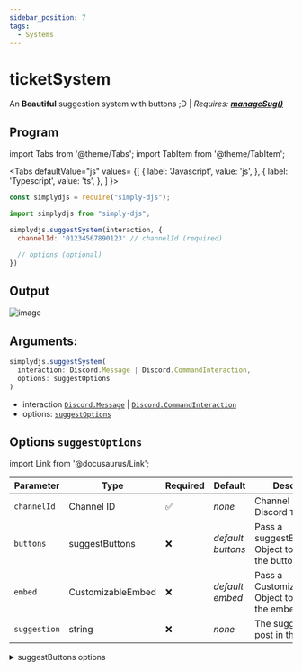 ```yaml
---
sidebar_position: 7
tags:
  - Systems
---
```


# ticketSystem

An **Beautiful** suggestion system with buttons ;D | *Requires: [**manageSug()**](/docs/handler/manageSug)*

## Program

import Tabs from '@theme/Tabs';
import TabItem from '@theme/TabItem';

<Tabs
  defaultValue="js"
  values= {[
    { label: 'Javascript', value: 'js', },
    { label: 'Typescript', value: 'ts', },
  ]
}>
<TabItem value="js">

```js
const simplydjs = require("simply-djs");
```

</TabItem>

<TabItem value="ts">

```ts
import simplydjs from "simply-djs";
```

</TabItem>

</Tabs>

```js
simplydjs.suggestSystem(interaction, { 
  channelId: '01234567890123' // channelId (required)

  // options (optional)
})
```

## Output

![image](https://user-images.githubusercontent.com/71836991/166235500-8f036a66-2c53-43c6-9a39-0f7f96c8f15b.png)


## Arguments:
```ts
simplydjs.suggestSystem(
  interaction: Discord.Message | Discord.CommandInteraction,
  options: suggestOptions
)
```

- interaction [`Discord.Message`](https://discord.js.org/#/docs/discord.js/stable/class/Message) | [`Discord.CommandInteraction`](https://discord.js.org/#/docs/discord.js/stable/class/CommandInteraction)
- options: [`suggestOptions`](#options-suggestoptions)

## Options `suggestOptions`

import Link from '@docusaurus/Link';

| Parameter | Type | Required | Default    | Description |
| --------- | ----- | -------- | -------- | ---------- |
| `channelId`       | <Link to="https://discord.js.org/#/docs/discord.js/stable/class/Channel?scrollTo=id">Channel ID</Link>       | ✅        | _none_     | Channel ID of a Discord `TextChannel`    |
| `buttons` | <Link to="#suggestbuttons">suggestButtons</Link> | ❌        | _default buttons_  | Pass a suggestButtons Object to customize the button  |
| `embed` | <Link to="/docs/types/CustomizableEmbed">CustomizableEmbed</Link>         | ❌        | _default embed_  | Pass a CustomizableEmbed Object to customize the embed  |
| `suggestion`   | <Link to="https://developer.mozilla.org/en-US/docs/Web/JavaScript/Reference/Global_Objects/String">string</Link>     | ❌        | _none_ | The suggestion to post in the channel |


<details style={{border: '0px solid'}}>
  <summary>suggestButtons options</summary>

## `suggestButtons`

| Parameter      | Type                                                                                                                       | Description                                   |
| ------------ | -------------------------------------------------------------------------------------------------------------------------- | ---------------------------------------------------- |
| `upvote`        | <Link to="/types/btnTemplate">btnTemplate</Link> |  Pass an btnTemplate Object to customize the button   |
| `downvote`       | <Link to="/types/btnTemplate">btnTemplate</Link> |  Pass an btnTemplate Object to customize the button   |

</details>